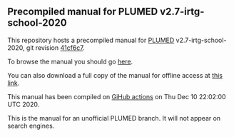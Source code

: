 Precompiled manual for PLUMED v2.7-irtg-school-2020
-----------------------------

This repository hosts a precompiled manual for [PLUMED](http://www.plumed.org) v2.7-irtg-school-2020,
git revision [41cf6c7](https://github.com/ves-code/plumed2-ves/commit/41cf6c7).

To browse the manual you should go [here](http://ves-code.github.io/doc-v2.7-irtg-school-2020).

You can also download a full copy of the manual for offline access
at [this link](http://github.com/ves-code/doc-v2.7-irtg-school-2020/archive/gh-pages.zip).

This manual has been compiled on [GiHub actions](http://github.com/ves-code/plumed2-ves/actions) on Thu Dec 10 22:02:00 UTC 2020.

This is the manual for an unofficial PLUMED branch. It will not appear on search engines.
